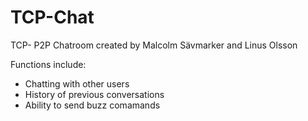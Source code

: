 # TCP-Chat

TCP- P2P Chatroom created by Malcolm Sävmarker and Linus Olsson

Functions include: 
- Chatting with other users
- History of previous conversations
- Ability to send buzz comamands

